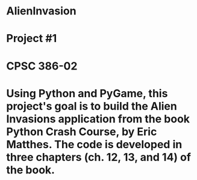# AlienInvasion
# Project #1
# CPSC 386-02
# Using Python and PyGame, this project's goal is to build the Alien Invasions application from the book Python Crash Course, by Eric Matthes.  The code is developed in three chapters (ch. 12, 13, and 14) of the book.  
